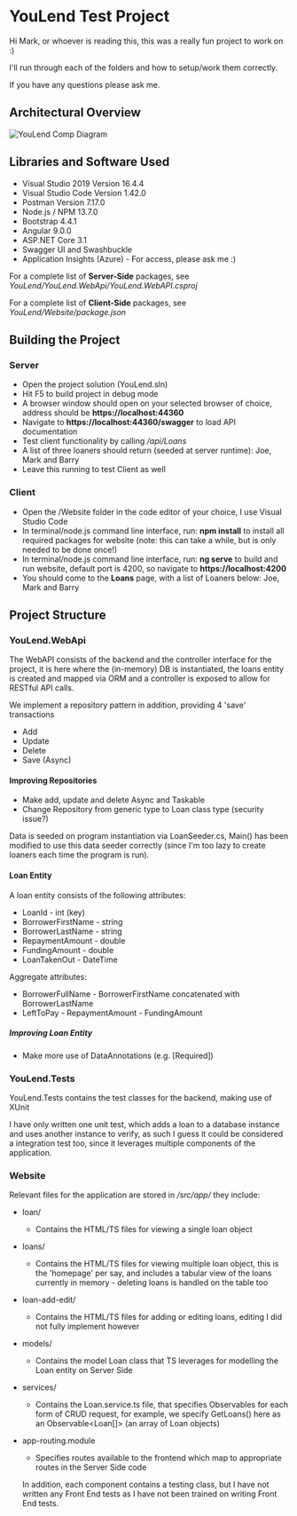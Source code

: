 # YouLend Test Project

Hi Mark, or whoever is reading this, this was a really fun project to work on :)

I'll run through each of the folders and how to setup/work them correctly.

If you have any questions please ask me.

## Architectural Overview

![YouLend Comp Diagram](https://tcvplq.am.files.1drv.com/y4me9FCKh4k6b9-4OIoUUGnkrNr8zmI_V-qTtQRHtu8BHXE04FcQxhTUxryXYC7-gthSUnlZfSYJ-NoV2DtUg775qfnna_4pIU5Q3kFnrMd4-vRcEE_9SWq4rh_roM3L7NYDRZ6QPvG4DMsTr_SbReijThOPdtlRYuRBu-YcunU26jaDc2eX6Zc0qK_bYuy41qiu3XmQpFeoeJWxVc9zLIYsw?width=1760&height=1360&cropmode=none)

## Libraries and Software Used

- Visual Studio 2019 Version 16.4.4
- Visual Studio Code Version 1.42.0
- Postman Version 7.17.0
- Node.js / NPM 13.7.0
- Bootstrap 4.4.1
- Angular 9.0.0
- ASP.NET Core 3.1
- Swagger UI and Swashbuckle
- Application Insights (Azure) - For access, please ask me :)

For a complete list of **Server-Side** packages, see *YouLend/YouLend.WebApi/YouLend.WebAPI.csproj*

For a complete list of **Client-Side** packages, see *YouLend/Website/package.json*

## Building the Project

### Server

- Open the project solution (YouLend.sln)
- Hit F5 to build project in debug mode
- A browser window should open on your selected browser of choice, address should be **https://localhost:44360**
- Navigate to **https://localhost:44360/swagger** to load API documentation
- Test client functionality by calling */api/Loans*
- A list of three loaners should return (seeded at server runtime): Joe, Mark and Barry 
- Leave this running to test Client as well

### Client

- Open the /Website folder in the code editor of your choice, I use Visual Studio Code
- In terminal/node.js command line interface, run: **npm install** to install all required packages for website (note: this can take a while, but is only needed to be done once!)
- In terminal/node.js command line interface, run: **ng serve** to build and run website, default port is 4200, so navigate to **https://localhost:4200**
- You should come to the **Loans** page, with a list of Loaners below: Joe, Mark and Barry

## Project Structure

### YouLend.WebApi

The WebAPI consists of the backend and the controller interface for the project, it is here where the (in-memory) DB is instantiated, the loans entity is created and mapped via ORM and a controller is exposed to allow for RESTful API calls.

 We implement a repository pattern in addition, providing 4 'save' transactions

- Add
- Update
- Delete
- Save (Async)

#### Improving Repositories

- Make add, update and delete Async and Taskable
- Change Repository from generic type to Loan class type (security issue?)

Data is seeded on program instantiation via LoanSeeder.cs, Main() has been modified to use this data seeder correctly (since I'm too lazy to create loaners each time the program is run).

#### Loan Entity

A loan entity consists of the following attributes:

- LoanId - int (key)
- BorrowerFirstName - string
- BorrowerLastName - string
- RepaymentAmount - double 
- FundingAmount - double
- LoanTakenOut - DateTime

Aggregate attributes:

- BorrowerFullName - BorrowerFirstName concatenated with BorrowerLastName 
- LeftToPay - RepaymentAmount - FundingAmount 

##### Improving Loan Entity

- Make more use of DataAnnotations (e.g. [Required])

### YouLend.Tests

YouLend.Tests contains the test classes for the backend, making use of XUnit

I have only written one unit test, which adds a loan to a database instance and uses another instance to verify, as such I guess it could be considered a integration test too, since it leverages multiple components of the application.

### Website

Relevant files for the application are stored in */src/app/* they include:

- loan/

  - Contains the HTML/TS files for viewing a single loan object

- loans/

  - Contains the HTML/TS files for viewing multiple loan object, this is the 'homepage' per say, and includes a tabular view of the loans currently in memory - deleting loans is handled on the table too

- loan-add-edit/

  - Contains the HTML/TS files for adding or editing loans, editing I did not fully implement however

- models/

  - Contains the model Loan class that TS leverages for modelling the Loan entity on Server Side

- services/

  - Contains the Loan.service.ts file, that specifies Observables for each form of CRUD request, for example, we specify GetLoans() here as an Observable<Loan[]> (an array of Loan objects)

- app-routing.module

  - Specifies routes available to the frontend which map to appropriate routes in the Server Side code

  In addition, each component contains a testing class, but I have not written any Front End tests as I have not been trained on writing Front End tests.
